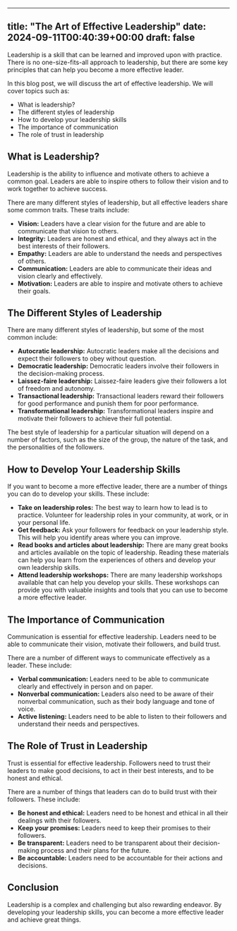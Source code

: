 
---
title: "The Art of Effective Leadership"
date: 2024-09-11T00:40:39+00:00
draft: false
---

Leadership is a skill that can be learned and improved upon with practice. There is no one-size-fits-all approach to leadership, but there are some key principles that can help you become a more effective leader.

In this blog post, we will discuss the art of effective leadership. We will cover topics such as:

* What is leadership?
* The different styles of leadership
* How to develop your leadership skills
* The importance of communication
* The role of trust in leadership

## What is Leadership?

Leadership is the ability to influence and motivate others to achieve a common goal. Leaders are able to inspire others to follow their vision and to work together to achieve success.

There are many different styles of leadership, but all effective leaders share some common traits. These traits include:

* **Vision:** Leaders have a clear vision for the future and are able to communicate that vision to others.
* **Integrity:** Leaders are honest and ethical, and they always act in the best interests of their followers.
* **Empathy:** Leaders are able to understand the needs and perspectives of others.
* **Communication:** Leaders are able to communicate their ideas and vision clearly and effectively.
* **Motivation:** Leaders are able to inspire and motivate others to achieve their goals.

## The Different Styles of Leadership

There are many different styles of leadership, but some of the most common include:

* **Autocratic leadership:** Autocratic leaders make all the decisions and expect their followers to obey without question.
* **Democratic leadership:** Democratic leaders involve their followers in the decision-making process.
* **Laissez-faire leadership:** Laissez-faire leaders give their followers a lot of freedom and autonomy.
* **Transactional leadership:** Transactional leaders reward their followers for good performance and punish them for poor performance.
* **Transformational leadership:** Transformational leaders inspire and motivate their followers to achieve their full potential.

The best style of leadership for a particular situation will depend on a number of factors, such as the size of the group, the nature of the task, and the personalities of the followers.

## How to Develop Your Leadership Skills

If you want to become a more effective leader, there are a number of things you can do to develop your skills. These include:

* **Take on leadership roles:** The best way to learn how to lead is to practice. Volunteer for leadership roles in your community, at work, or in your personal life.
* **Get feedback:** Ask your followers for feedback on your leadership style. This will help you identify areas where you can improve.
* **Read books and articles about leadership:** There are many great books and articles available on the topic of leadership. Reading these materials can help you learn from the experiences of others and develop your own leadership skills.
* **Attend leadership workshops:** There are many leadership workshops available that can help you develop your skills. These workshops can provide you with valuable insights and tools that you can use to become a more effective leader.

## The Importance of Communication

Communication is essential for effective leadership. Leaders need to be able to communicate their vision, motivate their followers, and build trust.

There are a number of different ways to communicate effectively as a leader. These include:

* **Verbal communication:** Leaders need to be able to communicate clearly and effectively in person and on paper.
* **Nonverbal communication:** Leaders also need to be aware of their nonverbal communication, such as their body language and tone of voice.
* **Active listening:** Leaders need to be able to listen to their followers and understand their needs and perspectives.

## The Role of Trust in Leadership

Trust is essential for effective leadership. Followers need to trust their leaders to make good decisions, to act in their best interests, and to be honest and ethical.

There are a number of things that leaders can do to build trust with their followers. These include:

* **Be honest and ethical:** Leaders need to be honest and ethical in all their dealings with their followers.
* **Keep your promises:** Leaders need to keep their promises to their followers.
* **Be transparent:** Leaders need to be transparent about their decision-making process and their plans for the future.
* **Be accountable:** Leaders need to be accountable for their actions and decisions.

## Conclusion

Leadership is a complex and challenging but also rewarding endeavor. By developing your leadership skills, you can become a more effective leader and achieve great things.